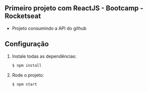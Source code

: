 ## Primeiro projeto com ReactJS - Bootcamp - Rocketseat

- Projeto consumindo a API do github

## Configuração

1. Instale todas as dependências:

	```sh
	$ npm install
	```
  
2. Rode o projeto:

	```sh
	$ npm start
	```
